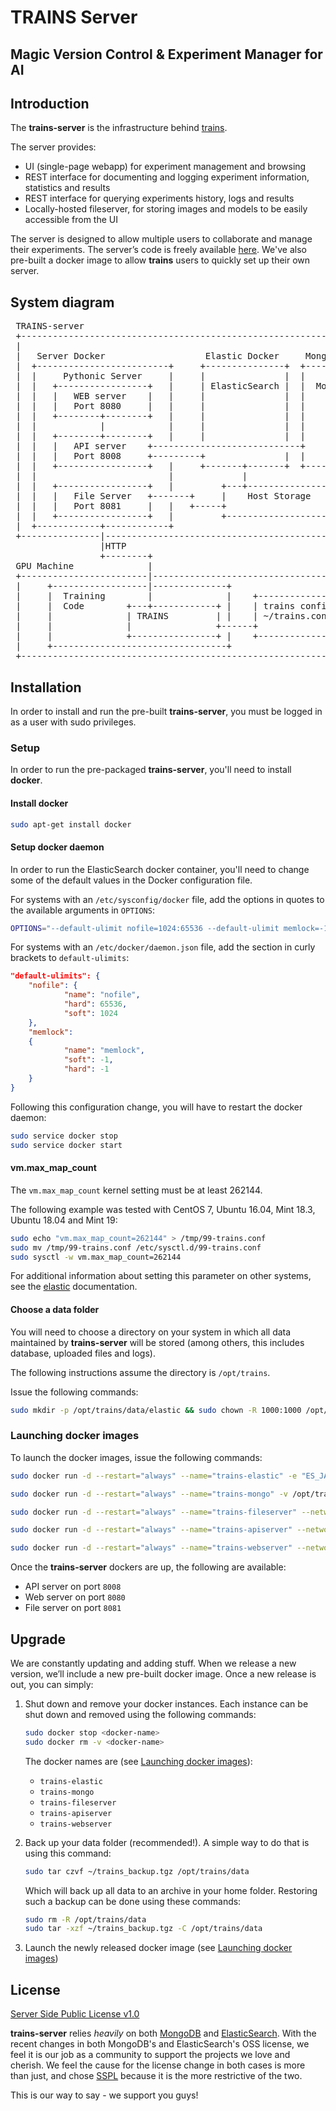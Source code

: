 # TRAINS Server
##  Magic Version Control & Experiment Manager for AI

## Introduction

The **trains-server** is the infrastructure behind [trains](https://github.com/allegroai/trains).

The server provides:

 * UI (single-page webapp) for experiment management and browsing
 * REST interface for documenting and logging experiment information, statistics and results
 * REST interface for querying experiments history, logs and results
 * Locally-hosted fileserver, for storing images and models to be easily accessible from the UI

The server is designed to allow multiple users to collaborate and manage their experiments.
The server’s code is freely available [here](https://github.com/allegroai/trains-server).
We've also pre-built a docker image to allow **trains** users to quickly set up their own server.

## System diagram

<pre>
 TRAINS-server
 +--------------------------------------------------------------------+
 |                                                                    |
 |   Server Docker                   Elastic Docker     Mongo Docker  |
 |  +-------------------------+     +---------------+  +------------+ |
 |  |     Pythonic Server     |     |               |  |            | |
 |  |   +-----------------+   |     | ElasticSearch |  |  MongoDB   | |
 |  |   |   WEB server    |   |     |               |  |            | |
 |  |   |   Port 8080     |   |     |               |  |            | |
 |  |   +--------+--------+   |     |               |  |            | |
 |  |            |            |     |               |  |            | |
 |  |   +--------+--------+   |     |               |  |            | |
 |  |   |   API server    +----------------------------+            | |
 |  |   |   Port 8008     +---------+               |  |            | |
 |  |   +-----------------+   |     +-------+-------+  +-----+------+ |
 |  |                         |             |                |        |
 |  |   +-----------------+   |         +---+----------------+------+ |
 |  |   |   File Server   +-------+     |    Host Storage           | |
 |  |   |   Port 8081     |   |   +-----+                           | |
 |  |   +-----------------+   |         +---------------------------+ |
 |  +------------+------------+                                       |
 +---------------|----------------------------------------------------+
                 |HTTP
                 +--------+
 GPU Machine              |
 +------------------------|-------------------------------------------+
 |     +------------------|--------------+                            |
 |     |  Training        |              |    +---------------------+ |
 |     |  Code        +---+------------+ |    | trains configuration| |
 |     |              | TRAINS         | |    | ~/trains.conf       | |
 |     |              |                +------+                     | |
 |     |              +----------------+ |    +---------------------+ |
 |     +---------------------------------+                            |
 +--------------------------------------------------------------------+
</pre>

## Installation

In order to install and run the pre-built **trains-server**, you must be logged in as a user with sudo privileges.

### Setup

In order to run the pre-packaged **trains-server**, you'll need to install **docker**.

#### Install docker

```bash
sudo apt-get install docker
```

#### Setup docker daemon
In order to run the ElasticSearch docker container, you'll need to change some of the default values in the Docker configuration file.

For systems with an `/etc/sysconfig/docker` file, add the options in quotes to the available arguments in `OPTIONS`:

```bash
OPTIONS="--default-ulimit nofile=1024:65536 --default-ulimit memlock=-1:-1"
```

For systems with an `/etc/docker/daemon.json` file, add the section in curly brackets to `default-ulimits`:

```json
"default-ulimits": {
    "nofile": {
            "name": "nofile",
            "hard": 65536,
            "soft": 1024
    },
    "memlock":
    {
            "name": "memlock",
            "soft": -1,
            "hard": -1
    }
}
```

Following this configuration change, you will have to restart the docker daemon:

```bash
sudo service docker stop
sudo service docker start
```

#### vm.max_map_count

The `vm.max_map_count` kernel setting must be at least 262144.

The following example was tested with CentOS 7, Ubuntu 16.04, Mint 18.3, Ubuntu 18.04 and Mint 19:

```bash
sudo echo "vm.max_map_count=262144" > /tmp/99-trains.conf
sudo mv /tmp/99-trains.conf /etc/sysctl.d/99-trains.conf
sudo sysctl -w vm.max_map_count=262144
```

For additional information about setting this parameter on other systems, see the [elastic](https://www.elastic.co/guide/en/elasticsearch/reference/current/docker.html#docker-cli-run-prod-mode) documentation.

#### Choose a data folder

You will need to choose a directory on your system in which all data maintained by **trains-server** will be stored (among others, this includes database, uploaded files and logs).

The following instructions assume the directory is `/opt/trains`.

Issue the following commands:

```bash
sudo mkdir -p /opt/trains/data/elastic && sudo chown -R 1000:1000 /opt/trains
```

### Launching docker images


To launch the docker images, issue the following commands:


```bash
sudo docker run -d --restart="always" --name="trains-elastic" -e "ES_JAVA_OPTS=-Xms2g -Xmx2g" -e "bootstrap.memory_lock=true" -e "cluster.name=trains" -e "discovery.zen.minimum_master_nodes=1" -e "node.name=trains" -e "script.inline=true" -e "script.update=true" -e "thread_pool.bulk.queue_size=2000" -e "thread_pool.search.queue_size=10000" -e "xpack.security.enabled=false" -e "xpack.monitoring.enabled=false" -e "cluster.routing.allocation.node_initial_primaries_recoveries=500" -e "node.ingest=true" -e "http.compression_level=7" -e "reindex.remote.whitelist=*.*" -e "script.painless.regex.enabled=true" --network="host" -v /opt/trains/data/elastic:/usr/share/elasticsearch/data docker.elastic.co/elasticsearch/elasticsearch:5.6.16
```

```bash
sudo docker run -d --restart="always" --name="trains-mongo" -v /opt/trains/data/mongo/db:/data/db -v /opt/trains/data/mongo/configdb:/data/configdb --network="host" mongo:3.6.5
```

```bash
sudo docker run -d --restart="always" --name="trains-fileserver" --network="host" -v /opt/trains/logs:/var/log/trains -v /opt/trains/data/fileserver:/mnt/fileserver allegroai/trains:latest fileserver
```

```bash
sudo docker run -d --restart="always" --name="trains-apiserver" --network="host" -v /opt/trains/logs:/var/log/trains allegroai/trains:latest apiserver
```

```bash
sudo docker run -d --restart="always" --name="trains-webserver" --network="host" -v /opt/trains/logs:/var/log/trains allegroai/trains:latest webserver
```

Once the **trains-server** dockers are up, the following are available:

* API server on port `8008`
* Web server on port `8080`
* File server on port `8081`

## Upgrade

We are constantly updating and adding stuff.
When we release a new version, we’ll include a new pre-built docker image.
Once a new release is out, you can simply:

1. Shut down and remove your docker instances. Each instance can be shut down and removed using the following commands:
    ```bash
    sudo docker stop <docker-name>
    sudo docker rm -v <docker-name>
    ```
    The docker names are (see [Launching docker images](#Launching-docker-images)):
    * `trains-elastic`
    * `trains-mongo`
    * `trains-fileserver`
    * `trains-apiserver`
    * `trains-webserver`

2. Back up your data folder (recommended!). A simple way to do that is using this command:
    ```bash
    sudo tar czvf ~/trains_backup.tgz /opt/trains/data
    ```
    Which will back up all data to an archive in your home folder. Restoring such a backup can be done using these commands:
    ```bash
    sudo rm -R /opt/trains/data
    sudo tar -xzf ~/trains_backup.tgz -C /opt/trains/data
    ```
3. Launch the newly released docker image (see [Launching docker images](#Launching-docker-images))

## License

[Server Side Public License v1.0](https://github.com/mongodb/mongo/blob/master/LICENSE-Community.txt)

**trains-server** relies *heavily* on both [MongoDB](https://github.com/mongodb/mongo) and [ElasticSearch](https://github.com/elastic/elasticsearch).
With the recent changes in both MongoDB's and ElasticSearch's OSS license, we feel it is our job as a community to support the projects we love and cherish.
We feel the cause for the license change in both cases is more than just, and chose [SSPL](https://www.mongodb.com/licensing/server-side-public-license) because it is the more restrictive of the two.

This is our way to say - we support you guys!
